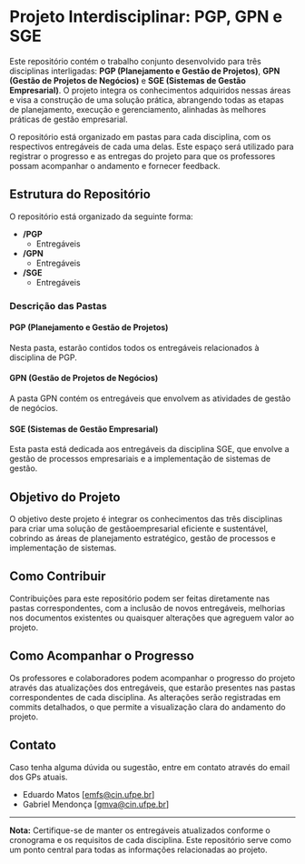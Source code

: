 # Projeto Interdisciplinar: PGP, GPN e SGE

Este repositório contém o trabalho conjunto desenvolvido para três disciplinas interligadas: **PGP (Planejamento e Gestão de Projetos)**, **GPN (Gestão de Projetos de Negócios)** e **SGE (Sistemas de Gestão Empresarial)**. O projeto integra os conhecimentos adquiridos nessas áreas e visa a construção de uma solução prática, abrangendo todas as etapas de planejamento, execução e gerenciamento, alinhadas às melhores práticas de gestão empresarial.

O repositório está organizado em pastas para cada disciplina, com os respectivos entregáveis de cada uma delas. Este espaço será utilizado para registrar o progresso e as entregas do projeto para que os professores possam acompanhar o andamento e fornecer feedback.

## Estrutura do Repositório

O repositório está organizado da seguinte forma:

- **/PGP**
  - Entregáveis
- **/GPN**
  - Entregáveis
- **/SGE**
  - Entregáveis

### Descrição das Pastas

#### **PGP (Planejamento e Gestão de Projetos)**

Nesta pasta, estarão contidos todos os entregáveis relacionados à disciplina de PGP.

#### **GPN (Gestão de Projetos de Negócios)**

A pasta GPN contém os entregáveis que envolvem as atividades de gestão de negócios.

#### **SGE (Sistemas de Gestão Empresarial)**

Esta pasta está dedicada aos entregáveis da disciplina SGE, que envolve a gestão de processos empresariais e a implementação de sistemas de gestão.

## Objetivo do Projeto

O objetivo deste projeto é integrar os conhecimentos das três disciplinas para criar uma solução de gestãoempresarial eficiente e sustentável, cobrindo as áreas de planejamento estratégico, gestão de processos e implementação de sistemas.

## Como Contribuir

Contribuições para este repositório podem ser feitas diretamente nas pastas correspondentes, com a inclusão de novos entregáveis, melhorias nos documentos existentes ou quaisquer alterações que agreguem valor ao projeto.

<!-- ### Fluxo de Trabalho

1. Faça um **fork** deste repositório.
2. Crie uma **branch** para o seu trabalho (`git checkout -b nome-da-branch`).
3. Realize as modificações desejadas.
4. Faça o **commit** das mudanças (`git commit -m "Descrição do commit"`).
5. Envie as alterações para o seu repositório (`git push origin nome-da-branch`).
6. Abra um **pull request** com uma descrição detalhada das alterações. -->

## Como Acompanhar o Progresso

Os professores e colaboradores podem acompanhar o progresso do projeto através das atualizações dos entregáveis, que estarão presentes nas pastas correspondentes de cada disciplina. As alterações serão registradas em commits detalhados, o que permite a visualização clara do andamento do projeto.

## Contato

Caso tenha alguma dúvida ou sugestão, entre em contato através do email dos GPs atuais.
- Eduardo Matos [emfs@cin.ufpe.br]
- Gabriel Mendonça [gmva@cin.ufpe.br]

---

**Nota:** Certifique-se de manter os entregáveis atualizados conforme o cronograma e os requisitos de cada disciplina. Este repositório serve como um ponto central para todas as informações relacionadas ao projeto.
